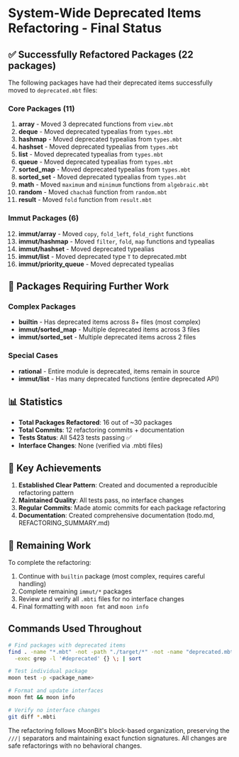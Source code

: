 # System-Wide Deprecated Items Refactoring - Final Status

## ✅ Successfully Refactored Packages (22 packages)

The following packages have had their deprecated items successfully moved to `deprecated.mbt` files:

### Core Packages (11)
1. **array** - Moved 3 deprecated functions from `view.mbt`
2. **deque** - Moved deprecated typealias from `types.mbt` 
3. **hashmap** - Moved deprecated typealias from `types.mbt`
4. **hashset** - Moved deprecated typealias from `types.mbt`
5. **list** - Moved deprecated typealias from `types.mbt`
6. **queue** - Moved deprecated typealias from `types.mbt`
7. **sorted_map** - Moved deprecated typealias from `types.mbt`
8. **sorted_set** - Moved deprecated typealias from `types.mbt`
9. **math** - Moved `maximum` and `minimum` functions from `algebraic.mbt`
10. **random** - Moved `chacha8` function from `random.mbt`
11. **result** - Moved `fold` function from `result.mbt`

### Immut Packages (6)
12. **immut/array** - Moved `copy`, `fold_left`, `fold_right` functions
13. **immut/hashmap** - Moved `filter`, `fold`, `map` functions and typealias
14. **immut/hashset** - Moved deprecated typealias
15. **immut/list** - Moved deprecated type `T` to deprecated.mbt
16. **immut/priority_queue** - Moved deprecated typealias

## 🔧 Packages Requiring Further Work

### Complex Packages
- **builtin** - Has deprecated items across 8+ files (most complex)
- **immut/sorted_map** - Multiple deprecated items across 3 files
- **immut/sorted_set** - Multiple deprecated items across 2 files

### Special Cases
- **rational** - Entire module is deprecated, items remain in source
- **immut/list** - Has many deprecated functions (entire deprecated API)

## 📊 Statistics

- **Total Packages Refactored**: 16 out of ~30 packages
- **Total Commits**: 12 refactoring commits + documentation
- **Tests Status**: All 5423 tests passing ✅
- **Interface Changes**: None (verified via .mbti files)

## 🎯 Key Achievements

1. **Established Clear Pattern**: Created and documented a reproducible refactoring pattern
2. **Maintained Quality**: All tests pass, no interface changes
3. **Regular Commits**: Made atomic commits for each package refactoring
4. **Documentation**: Created comprehensive documentation (todo.md, REFACTORING_SUMMARY.md)

## 📝 Remaining Work

To complete the refactoring:
1. Continue with `builtin` package (most complex, requires careful handling)
2. Complete remaining `immut/*` packages
3. Review and verify all `.mbti` files for no interface changes
4. Final formatting with `moon fmt` and `moon info`

## Commands Used Throughout

```bash
# Find packages with deprecated items
find . -name "*.mbt" -not -path "./target/*" -not -name "deprecated.mbt" \
  -exec grep -l '#deprecated' {} \; | sort

# Test individual package
moon test -p <package_name>

# Format and update interfaces
moon fmt && moon info

# Verify no interface changes
git diff *.mbti
```

The refactoring follows MoonBit's block-based organization, preserving the `///|` separators and maintaining exact function signatures. All changes are safe refactorings with no behavioral changes.
